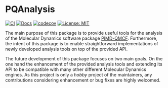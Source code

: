 # PQAnalysis

[![CI](https://github.com/pimd-qmcf/PQAnalysis/actions/workflows/ci.yml/badge.svg)](https://github.com/pimd-qmcf/PQAnalysis/actions/workflows/ci.yml)
[![Docs](https://github.com/pimd-qmcf/PQAnalysis/actions/workflows/docs.yml/badge.svg)](https://pimd-qmcf.github.io/PQAnalysis/)
[![codecov](https://codecov.io/gh/pimd-qmcf/PQAnalysis/graph/badge.svg?token=IDFK8L6IIQ)](https://codecov.io/gh/pimd-qmcf/PQAnalysis)
[![License: MIT](https://img.shields.io/badge/License-MIT-yellow.svg)](https://opensource.org/licenses/MIT)

The main purpose of this package is to provide useful tools for the analysis of the Molecular Dynamics software package [PIMD-QMCF](https://github.com/pimd-qmcf/pimd_qmcf). Furthermore, the intent of this package is to enable straightforward implementations of newly developed analysis tools on top of the provided API.

The future development of this package focuses on two main goals. On the one hand the enhancement of the provided analysis tools and extending its API to be compatible with many other different Molecular Dynamics engines. As this project is only a *hobby* project of the maintainers, any contributions considering enhancement or bug fixes are highly welcomed.
